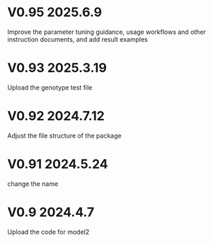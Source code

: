 # V0.95  2025.6.9
Improve the parameter tuning guidance, usage workflows and other instruction documents, and add result examples

# V0.93  2025.3.19
Upload the genotype test file

# V0.92  2024.7.12
Adjust the file structure of the package

# V0.91  2024.5.24
change the name

# V0.9  2024.4.7
Upload the code for model2
